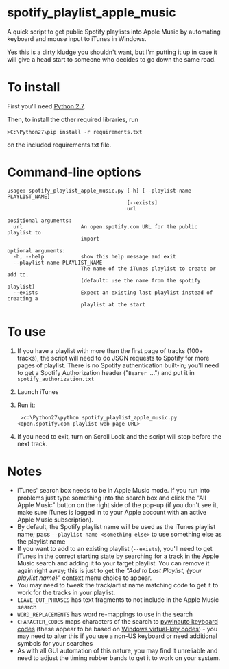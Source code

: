# spotify\_playlist\_apple\_music

A quick script to get public Spotify playlists into Apple Music by automating keyboard and mouse input to iTunes in Windows.

Yes this is a dirty kludge you shouldn't want, but I'm putting it up in case it will give a head start to someone who decides to go down the same road. 

# To install

 First you'll need [Python 2.7](https://www.python.org/downloads/). 
 
Then, to install the other required libraries, run

    >C:\Python27\pip install -r requirements.txt

on the included requirements.txt file.

# Command-line options

	usage: spotify_playlist_apple_music.py [-h] [--playlist-name PLAYLIST_NAME]
	                                       [--exists]
	                                       url
	
	positional arguments:
	  url                   An open.spotify.com URL for the public playlist to
	                        import
	
	optional arguments:
	  -h, --help            show this help message and exit
	  --playlist-name PLAYLIST_NAME
	                        The name of the iTunes playlist to create or add to.
	                        (default: use the name from the spotify playlist)
	  --exists              Expect an existing last playlist instead of creating a
	                        playlist at the start

# To use

1. If you have a playlist with more than the first page of tracks (100+ tracks), the script will need to do JSON requests to Spotify for more pages of playlist. There is no Spotify authentication built-in; you'll need to get a Spotify Authorization header ("`Bearer `...") and put it in `spotify_authorization.txt`

2. Launch iTunes

3. Run it:
    
    	>c:\Python27\python spotify_playlist_apple_music.py <open.spotify.com playlist web page URL>

4. If you need to exit, turn on Scroll Lock and the script will stop before the next track.

# Notes

- iTunes' search box needs to be in Apple Music mode. If you run into problems just type something into the search box and click the "All Apple Music" button on the right side of the pop-up (if you don't see it, make sure iTunes is logged in to your Apple account with an active Apple Music subscription).
- By default, the Spotify playlist name will be used as the iTunes playlist name; pass `--playlist-name <something else>` to use something else as the playlist name 
- If you want to add to an existing playlist (`--exists`), you'll need to get iTunes in the correct starting state by searching for a track in the Apple Music search and adding it to your target playlist. You can remove it again right away; this is just to get the *"Add to Last Playlist, {your playlist name}"* context menu choice to appear.
- You may need to tweak the track/artist name matching code to get it to work for the tracks in your playlist.
- `LEAVE_OUT_PHRASES` has text fragments to not include in the Apple Music search
- `WORD_REPLACEMENTS` has word re-mappings to use in the search
- `CHARACTER_CODES` maps characters of the search to [pywinauto keyboard codes](https://pywinauto.readthedocs.io/en/latest/code/pywinauto.keyboard.html) (these appear to be based on [Windows virtual-key codes](https://msdn.microsoft.com/en-us/library/windows/desktop/dd375731(v=vs.85).aspx)) - you may need to alter this if you use a non-US keyboard or need additional symbols for your searches 
- As with all GUI automation of this nature, you may find it unreliable and need to adjust the timing rubber bands to get it to work on your system.
